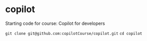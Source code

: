 # copilot
Starting code for course: Copilot for developers

`git clone git@github.com:copilotCourse/copilot.git`
`cd copilot`
